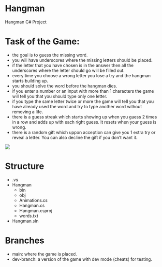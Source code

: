 # Hangman
Hangman C# Project

# Task of the Game:
- the goal is to guess the missing word.
- you will have underscores where the missing letters should be placed.
- if the letter that you have chosen is in the answer then all the underscores where the letter should go will be filled out.
- every time you choose a wrong letter you lose a try and the hangman starts building up.
- you should solve the word before the hangman dies.
- if you enter a number or an input with more than 1 characters the game will tell you that you should type only one letter.
- if you type the same letter twice or more the game will tell you that you have already used the word and try to type another word without removing a life.
- there is a guess streak which starts showing up when you guess 2 times in a row and adds up with each right guess. It resets when your guess is wrong.
- there is a random gift which uppon acception can give you 1 extra try or reveal a letter. You can also decline the gift if you don't want it.

 <img src="https://upload.wikimedia.org/wikipedia/commons/thumb/3/36/Hangman_example.svg/330px-Hangman_example.svg.png">

# Structure
- .vs
- Hangman
    - bin
    - obj
    - Animations.cs
    - Hangman.cs
    - Hangman.csproj
    - words.txt
- Hangman.sln

# Branches
- main: where the game is placed.
- dev-branch: a version of the game with dev mode (cheats) for testing.
